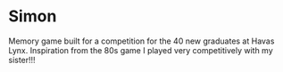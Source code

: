 # Simon
Memory game built for a competition for the 40 new graduates at Havas Lynx. 
Inspiration from the 80s game I played very competitively with my sister!!!